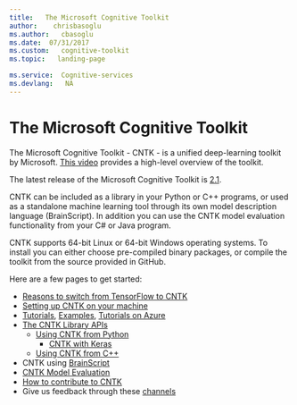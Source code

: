 ```yaml
---
title:   The Microsoft Cognitive Toolkit
author:    chrisbasoglu
ms.author:   cbasoglu
ms.date:  07/31/2017
ms.custom:   cognitive-toolkit
ms.topic:   landing-page

ms.service:  Cognitive-services
ms.devlang:   NA
---
```


# The Microsoft Cognitive Toolkit

The Microsoft Cognitive Toolkit - CNTK - is a unified deep-learning toolkit by Microsoft. [This video](https://youtu.be/9gDDO5ldT-4) provides a high-level overview of the toolkit.

The latest release of the Microsoft Cognitive Toolkit is [2.1](./ReleaseNotes/CNTK_2_1_Release_Notes.md).

CNTK can be included as a library in your Python or C++ programs, or used as a standalone machine learning tool through its own model description language (BrainScript). In addition you can use the CNTK model evaluation functionality from your C# or Java program.

CNTK supports 64-bit Linux or 64-bit Windows operating systems. To install you can either choose pre-compiled binary packages, or compile the toolkit from the source provided in GitHub.

Here are a few pages to get started:
* [Reasons to switch from TensorFlow to CNTK](./Reasons-to-Switch-from-TensorFlow-to-CNTK.md)
* [Setting up CNTK on your machine](./Setup-CNTK-on-your-machine.md)
* [Tutorials](./Tutorials.md), [Examples](./Examples.md), [Tutorials on Azure](https://notebooks.azure.com/cntk/libraries/tutorials)
* [The CNTK Library APIs](./CNTK-Library-API.md)
  * [Using CNTK from Python](https://cntk.ai/pythondocs)
    * [CNTK with Keras](./Using-CNTK-with-Keras.md)
  * [Using CNTK from C++](./CNTK-Library-API.md#c-api)
* CNTK using [BrainScript](./Using-CNTK-with-BrainScript.md)
* [CNTK Model Evaluation](./CNTK-Evaluation-Overview.md)
* [How to contribute to CNTK](./Contributing-to-CNTK.md)
* Give us feedback through these [channels](Feedback-Channels.md)
